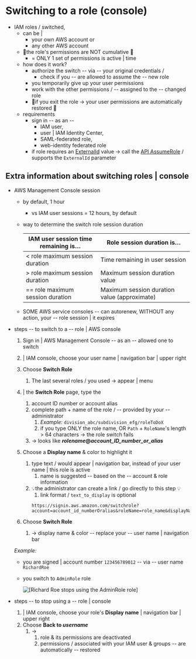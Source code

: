 # Switching to a role \(console\)<a name="id_roles_use_switch-role-console"></a>


* IAM roles / switched,
  * can be |
    * your own AWS account or
    * any other AWS account
  * 👀the role's permissions are NOT cumulative 👀
    * = ONLY 1 set of permissions is active | time
  * how does it work?
    * authorize the switch -- via -- your original credentials /
      * check if you -- are allowed to assume the -- new role
    * you temporarily give up your user permissions
    * work with the other permissions / -- assigned to the -- changed role
    * 👀if you exit the role -> your user permissions are automatically restored 👀
  * requirements
    * sign in -- as an --
      * IAM user,
      * user | IAM Identity Center,
      * SAML\-federated role,
      * web-identity federated role 
    * if role requires an [ExternalId](id_roles_create_for-user_externalid.md) value -> call the [API AssumeRole](https://docs.aws.amazon.com/STS/latest/APIReference/API_AssumeRole.html) / supports the `ExternalId` parameter
 
## Extra information about switching roles | console<a name="id_roles_iam_user-switch-role-console-things-to-know"></a>

* AWS Management Console session
  * by default, 1 hour
    * vs IAM user sessions = 12 hours, by default
  * way to determine the switch role session duration
    
    | IAM user session time remaining is… | Role session duration is… | 
    | --- | --- | 
    | < role maximum session duration | Time remaining in user session | 
    | \> role maximum session duration | Maximum session duration value | 
    | == role maximum session duration | Maximum session duration value \(approximate\) | 

  * SOME AWS service consoles -- can autorenew, WITHOUT any action, your -- role session | it expires

* steps -- to switch to a -- role | AWS console
  1. Sign in | AWS Management Console -- as an -- allowed one to switch
  2. | IAM console, choose your user name | navigation bar | upper right
  3. Choose **Switch Role**
     1. The last several roles / you used -> appear | menu
  4. | the **Switch Role** page, type the 
     1. account ID number or account alias
     2. complete path + name of the role / -- provided by your -- administrator
        1. _Example:_ `division_abc/subdivision_efg/roleToDoX`
        2. if you type ONLY the role name, OR `Path` + `RoleName`'s length > 64 characters -> the role switch fails
     3. -> looks like ***rolename*@*account\_ID\_number\_or\_alias*** 
  5. Choose a **Display name** & color to highlight it
     1. type text / would appear | navigation bar, instead of your user name | this role is active
        1. name is suggested -- based on the -- account & role information
     2. 💡the administrator can create a link / go directly to this step 💡
        1. link format / `text_to_display` is optional
          ```
          https://signin.aws.amazon.com/switchrole?account=account_id_numberOralias&roleName=role_name&displayName=text_to_display 
          ```
      
  6. Choose **Switch Role**
     1. -> display name & color -- replace your -- user name | navigation bar

  _Example:_ 
    * you are signed | account number `123456789012` -- via -- user name `RichardRoe`
    * you switch to `AdminRole` role

      ![\[Richard Roe stops using the AdminRole role\]](http://docs.aws.amazon.com/IAM/latest/UserGuide/images/role-stop-using.png)

* steps -- to stop using a -- role | console
  1. | IAM console, choose your role's **Display name** | navigation bar | upper right
  2. Choose **Back to *username***
     1. -> 
        1. role & its permissions are deactivated
        2. permissions / associated with your IAM user & groups -- are automatically -- restored
 